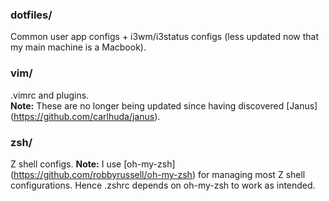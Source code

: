 ### dotfiles/
Common user app configs + i3wm/i3status configs (less updated now that
my main machine is a Macbook).

### vim/
.vimrc and plugins.<br />
__Note:__ These are no longer being updated since having discovered [Janus] (https://github.com/carlhuda/janus).

### zsh/
Z shell configs.
__Note:__ I use [oh-my-zsh] (https://github.com/robbyrussell/oh-my-zsh)
for managing most Z shell configurations. Hence .zshrc depends on
oh-my-zsh to work as intended.
